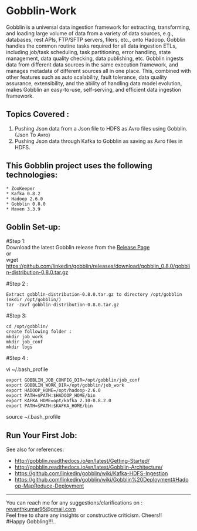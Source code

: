 # Gobblin-Work


Gobblin is a universal data ingestion framework for extracting, transforming, and loading large volume of data from a variety of data sources, e.g., databases, rest APIs, FTP/SFTP servers, filers, etc., onto Hadoop. Gobblin handles the common routine tasks required for all data ingestion ETLs, including job/task scheduling, task partitioning, error handling, state management, data quality checking, data publishing, etc. Gobblin ingests data from different data sources in the same execution framework, and manages metadata of different sources all in one place. This, combined with other features such as auto scalability, fault tolerance, data quality assurance, extensibility, and the ability of handling data model evolution, makes Gobblin an easy-to-use, self-serving, and efficient data ingestion framework.

Topics Covered :     
----------------

1. Pushing Json data from a Json file to HDFS as Avro files using Gobblin.(Json To Avro)                              
2. Pushing Json data through Kafka to Gobblin as saving as Avro files in HDFS.       



This Gobblin project uses the following technologies:
----------------------------------------------------
    * ZooKeeper    
    * Kafka 0.8.2     
    * Hadoop 2.6.0      
    * Gobblin 0.8.0      
    * Maven 3.3.9        

Goblin Set-up:              
--------------
#Step 1:         
	Download the latest Gobblin release from the <a href="https://github.com/linkedin/gobblin/releases">Release Page</a>    
	or          
	wget https://github.com/linkedin/gobblin/releases/download/gobblin_0.8.0/gobblin-distribution-0.8.0.tar.gz    
	
 #Step 2 :     
 
	Extract gobblin-distribution-0.8.0.tar.gz to directory /opt/gobblin (mkdir /opt/gobblin/)
	tar -zxvf gobblin-distribution-0.8.0.tar.gz
	
#Step 3:                 

	cd /opt/gobblin/                 
	create following folder :          
	mkdir job_work         
	mkdir job_conf          
	mkdir logs        
	
#Step 4 :           

vi ~/.bash_profile          

	export GOBBLIN_JOB_CONFIG_DIR=/opt/gobblin/job_conf                   
	export GOBBLIN_WORK_DIR=/opt/gobblin/job_work                     
	export HADOOP_HOME=/opt/hadoop-2.6.0                           
	export PATH=$PATH:$HADOOP_HOME/bin                      
	export KAFKA_HOME=opt/kafka_2.10-0.8.2.0                          
	export PATH=$PATH:$KAFKA_HOME/bin                  
source ~/.bash_profile  

Run Your First Job:        
------------------


See also for references:
* http://gobblin.readthedocs.io/en/latest/Getting-Started/
* http://gobblin.readthedocs.io/en/latest/Gobblin-Architecture/ 
* https://github.com/linkedin/gobblin/wiki/Kafka-HDFS-Ingestion
* https://github.com/linkedin/gobblin/wiki/Gobblin%20Deployment#Hadoop-MapReduce-Deployment
------------------------------------------------------------------------------------------------------------------------------------     

You can reach me for any suggestions/clarifications on  : revanthkumar95@gmail.com                                              
Feel free to share any insights or constructive criticism. Cheers!!                                                           
#Happy Gobbling!!!..  
